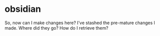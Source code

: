 # obsidian
So, now can I make changes here? I've stashed the pre-mature changes I made. Where did they go? How do I retrieve them?

